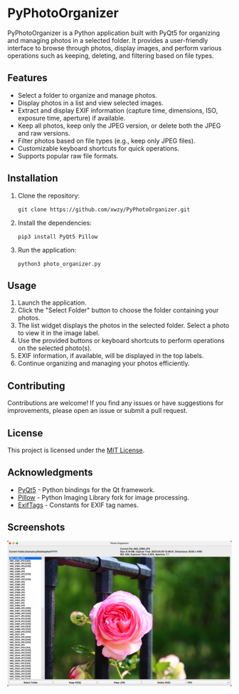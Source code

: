 # PyPhotoOrganizer

PyPhotoOrganizer is a Python application built with PyQt5 for organizing and managing photos in a selected folder. It provides a user-friendly interface to browse through photos, display images, and perform various operations such as keeping, deleting, and filtering based on file types.

## Features

- Select a folder to organize and manage photos.
- Display photos in a list and view selected images.
- Extract and display EXIF information (capture time, dimensions, ISO, exposure time, aperture) if available.
- Keep all photos, keep only the JPEG version, or delete both the JPEG and raw versions.
- Filter photos based on file types (e.g., keep only JPEG files).
- Customizable keyboard shortcuts for quick operations.
- Supports popular raw file formats.

## Installation

1. Clone the repository:
   ```
   git clone https://github.com/xwzy/PyPhotoOrganizer.git
   ```
2. Install the dependencies:
   ```
   pip3 install PyQt5 Pillow
   ```
3. Run the application:
   ```
   python3 photo_organizer.py
   ```

## Usage

1. Launch the application.
2. Click the "Select Folder" button to choose the folder containing your photos.
3. The list widget displays the photos in the selected folder. Select a photo to view it in the image label.
4. Use the provided buttons or keyboard shortcuts to perform operations on the selected photo(s).
5. EXIF information, if available, will be displayed in the top labels.
6. Continue organizing and managing your photos efficiently.

## Contributing

Contributions are welcome! If you find any issues or have suggestions for improvements, please open an issue or submit a pull request.

## License

This project is licensed under the [MIT License](LICENSE).

## Acknowledgments

- [PyQt5](https://riverbankcomputing.com/software/pyqt/) - Python bindings for the Qt framework.
- [Pillow](https://python-pillow.org/) - Python Imaging Library fork for image processing.
- [ExifTags](https://pillow.readthedocs.io/en/stable/reference/ExifTags.html) - Constants for EXIF tag names.

## Screenshots

![Screenshot 1](screenshots/screenshot1.png)
